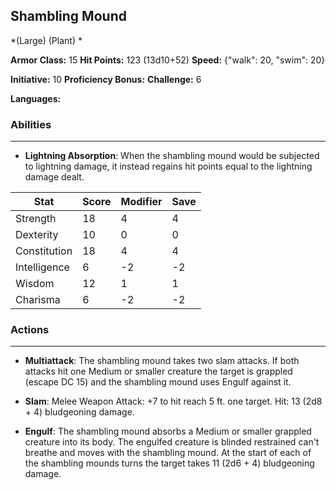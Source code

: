 ## Shambling Mound
*(Large) (Plant) *

**Armor Class:** 15
**Hit Points:** 123 (13d10+52)
**Speed:** {"walk": 20, "swim": 20}

**Initiative:** 10
**Proficiency Bonus:**
**Challenge:** 6

**Languages:** 

### Abilities
 --- 
- **Lightning Absorption**: When the shambling mound would be subjected to lightning damage, it instead regains hit points equal to the lightning damage dealt.



| Stat | Score | Modifier | Save |
| ---- | ---- | ---- | ---- |
| Strength | 18 | 4 | 4 |
| Dexterity | 10 | 0 | 0 |
| Constitution | 18 | 4 | 4 |
| Intelligence | 6 | -2 | -2 |
| Wisdom | 12 | 1 | 1 |
| Charisma | 6 | -2 | -2 |

### Actions
 --- 
- **Multiattack**: The shambling mound takes two slam attacks. If both attacks hit one Medium or smaller creature  the target is grappled (escape DC 15)  and the shambling mound uses Engulf against it.

- **Slam**: Melee Weapon Attack: +7 to hit  reach 5 ft.  one target. Hit: 13 (2d8 + 4) bludgeoning damage.

- **Engulf**: The shambling mound absorbs a Medium or smaller grappled creature into its body. The engulfed creature is blinded  restrained can't breathe  and moves with the shambling mound. At the start of each of the shambling mounds turns  the target takes 11 (2d6 + 4) bludgeoning damage.

